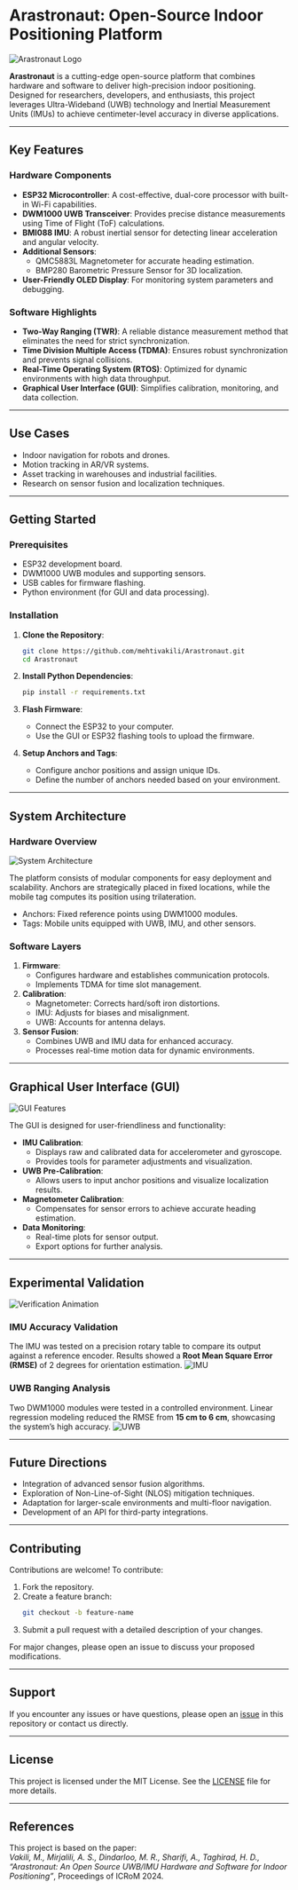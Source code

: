 # Arastronaut: Open-Source Indoor Positioning Platform

![Arastronaut Logo](https://github.com/mehtivakili/Arastronaut/blob/main/assets/menu_page-0001%20(Small).jpg) <!-- Placeholder for Image 1 -->

**Arastronaut** is a cutting-edge open-source platform that combines hardware and software to deliver high-precision indoor positioning. Designed for researchers, developers, and enthusiasts, this project leverages Ultra-Wideband (UWB) technology and Inertial Measurement Units (IMUs) to achieve centimeter-level accuracy in diverse applications.

---

## Key Features

### Hardware Components
- **ESP32 Microcontroller**: A cost-effective, dual-core processor with built-in Wi-Fi capabilities.
- **DWM1000 UWB Transceiver**: Provides precise distance measurements using Time of Flight (ToF) calculations.
- **BMI088 IMU**: A robust inertial sensor for detecting linear acceleration and angular velocity.
- **Additional Sensors**:
  - QMC5883L Magnetometer for accurate heading estimation.
  - BMP280 Barometric Pressure Sensor for 3D localization.
- **User-Friendly OLED Display**: For monitoring system parameters and debugging.

### Software Highlights
- **Two-Way Ranging (TWR)**: A reliable distance measurement method that eliminates the need for strict synchronization.
- **Time Division Multiple Access (TDMA)**: Ensures robust synchronization and prevents signal collisions.
- **Real-Time Operating System (RTOS)**: Optimized for dynamic environments with high data throughput.
- **Graphical User Interface (GUI)**: Simplifies calibration, monitoring, and data collection.

---

## Use Cases
- Indoor navigation for robots and drones.
- Motion tracking in AR/VR systems.
- Asset tracking in warehouses and industrial facilities.
- Research on sensor fusion and localization techniques.

---

## Getting Started

### Prerequisites
- ESP32 development board.
- DWM1000 UWB modules and supporting sensors.
- USB cables for firmware flashing.
- Python environment (for GUI and data processing).

### Installation
1. **Clone the Repository**:
    ```bash
    git clone https://github.com/mehtivakili/Arastronaut.git
    cd Arastronaut
    ```

2. **Install Python Dependencies**:
    ```bash
    pip install -r requirements.txt
    ```

3. **Flash Firmware**:
    - Connect the ESP32 to your computer.
    - Use the GUI or ESP32 flashing tools to upload the firmware.

4. **Setup Anchors and Tags**:
    - Configure anchor positions and assign unique IDs.
    - Define the number of anchors needed based on your environment.

---

## System Architecture

### Hardware Overview
![System Architecture](https://github.com/mehtivakili/Arastronaut/blob/main/assets/Screenshot%202024-11-26%20084929%20(Small)%20(Small).png) <!-- Placeholder for Image 2 -->

The platform consists of modular components for easy deployment and scalability. Anchors are strategically placed in fixed locations, while the mobile tag computes its position using trilateration. 

- Anchors: Fixed reference points using DWM1000 modules.
- Tags: Mobile units equipped with UWB, IMU, and other sensors.

### Software Layers
1. **Firmware**:
   - Configures hardware and establishes communication protocols.
   - Implements TDMA for time slot management.
2. **Calibration**:
   - Magnetometer: Corrects hard/soft iron distortions.
   - IMU: Adjusts for biases and misalignment.
   - UWB: Accounts for antenna delays.
3. **Sensor Fusion**:
   - Combines UWB and IMU data for enhanced accuracy.
   - Processes real-time motion data for dynamic environments.

---

## Graphical User Interface (GUI)

![GUI Features](https://github.com/mehtivakili/Arastronaut/blob/main/assets/ezgif-6-539f7a2398.gif) <!-- Placeholder for Image 3 -->

The GUI is designed for user-friendliness and functionality:
- **IMU Calibration**:
  - Displays raw and calibrated data for accelerometer and gyroscope.
  - Provides tools for parameter adjustments and visualization.
- **UWB Pre-Calibration**:
  - Allows users to input anchor positions and visualize localization results.
- **Magnetometer Calibration**:
  - Compensates for sensor errors to achieve accurate heading estimation.
- **Data Monitoring**:
  - Real-time plots for sensor output.
  - Export options for further analysis.

---

## Experimental Validation

![Verification Animation](https://github.com/mehtivakili/Arastronaut/blob/main/assets/Figure%201%202024-11-04%2022-43-26%20(1).gif) <!-- Placeholder for GIF -->

### IMU Accuracy Validation
The IMU was tested on a precision rotary table to compare its output against a reference encoder. Results showed a **Root Mean Square Error (RMSE)** of 2 degrees for orientation estimation.
![IMU](https://github.com/mehtivakili/Arastronaut/blob/main/assets/imu.jpg) <!-- Placeholder for Image 3-->


### UWB Ranging Analysis
Two DWM1000 modules were tested in a controlled environment. Linear regression modeling reduced the RMSE from **15 cm to 6 cm**, showcasing the system’s high accuracy.
![UWB](https://github.com/mehtivakili/Arastronaut/blob/main/assets/uwb.jpg) <!-- Placeholder for Image 4 -->

---

## Future Directions
- Integration of advanced sensor fusion algorithms.
- Exploration of Non-Line-of-Sight (NLOS) mitigation techniques.
- Adaptation for larger-scale environments and multi-floor navigation.
- Development of an API for third-party integrations.

---

## Contributing

Contributions are welcome! To contribute:
1. Fork the repository.
2. Create a feature branch:
    ```bash
    git checkout -b feature-name
    ```
3. Submit a pull request with a detailed description of your changes.

For major changes, please open an issue to discuss your proposed modifications.

---

## Support

If you encounter any issues or have questions, please open an [issue](https://github.com/mehtivakili/Arastronaut/issues) in this repository or contact us directly.

---

## License

This project is licensed under the MIT License. See the [LICENSE](./LICENSE) file for more details.

---

## References
This project is based on the paper:  
_Vakili, M., Mirjalili, A. S., Dindarloo, M. R., Sharifi, A., Taghirad, H. D., “Arastronaut: An Open Source UWB/IMU Hardware and Software for Indoor Positioning”_, Proceedings of ICRoM 2024.

